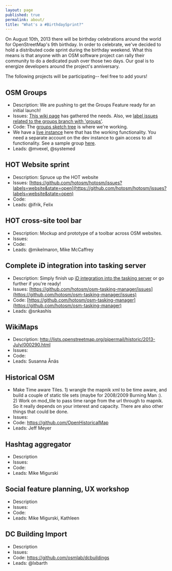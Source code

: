 ```yaml
---
layout: page
published: true
permalink: about/
title: "What's a #BirthdaySprint?"
---
```


On August 10th, 2013 there will be birthday celebrations around the world for OpenStreetMap's 9th birthday. In order to celebrate, we've decided to hold a distributed code sprint during the birthday weekend. What this means is that anyone with an OSM software project can rally their community to do a dedicated push over those two days. Our goal is to energize developers around the project's anniversary. 

The following projects will be participating-- feel free to add yours!

## OSM Groups

* Description: We are pushing to get the Groups Feature ready for an initial launch!
* Issues: [This wiki page](https://github.com/osmlab/openstreetmap-website/wiki/Groups) has gathered the needs. Also, we [label issues related to the groups branch with 'groups'](https://github.com/osmlab/openstreetmap-website/issues?labels=groups&page=1&state=open).
* Code: The [groups sketch tree](https://github.com/osmlab/openstreetmap-website/tree/groups-sketch) is where we're working.
* We have a [live instance](http://groups.apis.dev.openstreetmap.org/) here that has the working functionality. You need a separate account on the dev instance to gain access to all functionality. See a sample group [here](http://groups.apis.dev.openstreetmap.org/groups/2).
* Leads: @mvexel, @systemed 

## HOT Website sprint

* Description: Spruce up the HOT website
* Issues: [https://github.com/hotosm/hotosm/issues?labels=website&state=open](https://github.com/hotosm/hotosm/issues?labels=website&state=open)
* Code:
* Leads: @ifrik, Felix

## HOT cross-site tool bar

* Description: Mockup and prototype of a toolbar across OSM websites.
* Issues:
* Code:
* Leads: @mikelmaron, Mike McCaffrey

## Complete iD integration into tasking server

* Description: Simply finish up [iD integration into the tasking server](https://github.com/hotosm/osm-tasking-manager/issues/128) or go further if you're ready!
* Issues: [https://github.com/hotosm/osm-tasking-manager/issues](https://github.com/hotosm/osm-tasking-manager/issues)
* Code: [https://github.com/hotosm/osm-tasking-manager](https://github.com/hotosm/osm-tasking-manager)
* Leads: @snkashis

## WikiMaps

* Description: http://lists.openstreetmap.org/pipermail/historic/2013-July/000290.html
* Issues:
* Code:
* Leads: Susanna Ånäs

## Historical OSM

* Make Time aware Tiles.  1) wrangle the mapnik xml to be time aware, and build a couple of static tile sets (maybe for 2008/2009 Burning Man :). 2) Work on mod_tile to pass time range from the url through to mapnik. So it really depends on your interest and capacity. There are also other things that could be done.
* Issues:
* Code:  https://github.com/OpenHistoricalMap
* Leads: Jeff Meyer

## Hashtag aggregator

* Description
* Issues:
* Code:
* Leads: Mike Migurski

## Social feature planning, UX workshop

* Description
* Issues:
* Code:
* Leads: Mike Migurski, Kathleen

## DC Building Import

* Description
* Issues:
* Code: https://github.com/osmlab/dcbuildings
* Leads: @lxbarth
